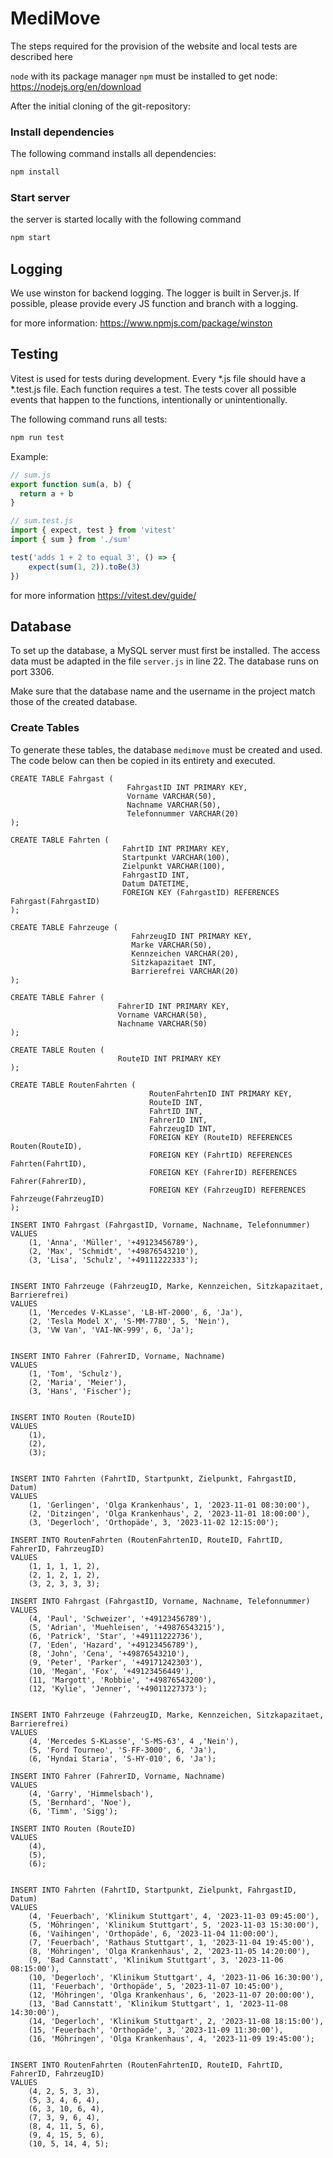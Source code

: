 # MediMove

The steps required for the provision of the website and local tests are described here

`node` with its package manager `npm` must be installed
to get node: https://nodejs.org/en/download

After the initial cloning of the git-repository:

### Install dependencies

The following command installs all dependencies:
```bash
npm install
```

### Start server

the server is started locally with the following command
```bash
npm start
```

## Logging

We use winston for backend logging. The logger is built in Server.js.
If possible, please provide every JS function and branch with a logging.

for more information: https://www.npmjs.com/package/winston

## Testing
Vitest is used for tests during development. Every *.js file should have a *.test.js file.
Each function requires a test. The tests cover all possible events that happen to the functions, intentionally or unintentionally.

The following command runs all tests:
```bash
npm run test
```

Example:
```js
// sum.js
export function sum(a, b) {
  return a + b
}
```
```js
// sum.test.js
import { expect, test } from 'vitest'
import { sum } from './sum'

test('adds 1 + 2 to equal 3', () => {
    expect(sum(1, 2)).toBe(3)
})
```

for more information https://vitest.dev/guide/

## Database

To set up the database, a MySQL server must first be installed.
The access data must be adapted in the file `server.js` in line 22.
The database runs on port 3306.

Make sure that the database name and the username in the project match those of the created database.

### Create Tables

To generate these tables, the database `medimove` must be created and used.
The code below can then be copied in its entirety and executed.

```mysql
CREATE TABLE Fahrgast (
                          FahrgastID INT PRIMARY KEY,
                          Vorname VARCHAR(50),
                          Nachname VARCHAR(50),
                          Telefonnummer VARCHAR(20)
);

CREATE TABLE Fahrten (
                         FahrtID INT PRIMARY KEY,
                         Startpunkt VARCHAR(100),
                         Zielpunkt VARCHAR(100),
                         FahrgastID INT,
                         Datum DATETIME,
                         FOREIGN KEY (FahrgastID) REFERENCES Fahrgast(FahrgastID)
);

CREATE TABLE Fahrzeuge (
                           FahrzeugID INT PRIMARY KEY,
                           Marke VARCHAR(50),
                           Kennzeichen VARCHAR(20),
                           Sitzkapazitaet INT,
                           Barrierefrei VARCHAR(20)
);

CREATE TABLE Fahrer (
                        FahrerID INT PRIMARY KEY,
                        Vorname VARCHAR(50),
                        Nachname VARCHAR(50)
);

CREATE TABLE Routen (
                        RouteID INT PRIMARY KEY
);

CREATE TABLE RoutenFahrten (
                               RoutenFahrtenID INT PRIMARY KEY,
                               RouteID INT,
                               FahrtID INT,
                               FahrerID INT,
                               FahrzeugID INT,
                               FOREIGN KEY (RouteID) REFERENCES Routen(RouteID),
                               FOREIGN KEY (FahrtID) REFERENCES Fahrten(FahrtID),
                               FOREIGN KEY (FahrerID) REFERENCES Fahrer(FahrerID),
                               FOREIGN KEY (FahrzeugID) REFERENCES Fahrzeuge(FahrzeugID)
);

INSERT INTO Fahrgast (FahrgastID, Vorname, Nachname, Telefonnummer)
VALUES
    (1, 'Anna', 'Müller', '+49123456789'),
    (2, 'Max', 'Schmidt', '+49876543210'),
    (3, 'Lisa', 'Schulz', '+49111222333');


INSERT INTO Fahrzeuge (FahrzeugID, Marke, Kennzeichen, Sitzkapazitaet, Barrierefrei)
VALUES
    (1, 'Mercedes V-KLasse', 'LB-HT-2000', 6, 'Ja'),
    (2, 'Tesla Model X', 'S-MM-7780', 5, 'Nein'),
    (3, 'VW Van', 'VAI-NK-999', 6, 'Ja');


INSERT INTO Fahrer (FahrerID, Vorname, Nachname)
VALUES
    (1, 'Tom', 'Schulz'),
    (2, 'Maria', 'Meier'),
    (3, 'Hans', 'Fischer');


INSERT INTO Routen (RouteID)
VALUES
    (1),
    (2),
    (3);


INSERT INTO Fahrten (FahrtID, Startpunkt, Zielpunkt, FahrgastID, Datum)
VALUES
    (1, 'Gerlingen', 'Olga Krankenhaus', 1, '2023-11-01 08:30:00'),
    (2, 'Ditzingen', 'Olga Krankenhaus', 2, '2023-11-01 18:00:00'),
    (3, 'Degerloch', 'Orthopäde', 3, '2023-11-02 12:15:00');

INSERT INTO RoutenFahrten (RoutenFahrtenID, RouteID, FahrtID, FahrerID, FahrzeugID)
VALUES
    (1, 1, 1, 1, 2),
    (2, 1, 2, 1, 2),
    (3, 2, 3, 3, 3);

INSERT INTO Fahrgast (FahrgastID, Vorname, Nachname, Telefonnummer)
VALUES
    (4, 'Paul', 'Schweizer', '+49123456789'),
    (5, 'Adrian', 'Muehleisen', '+49876543215'),
    (6, 'Patrick', 'Star', '+49111222736'),
    (7, 'Eden', 'Hazard', '+49123456789'),
    (8, 'John', 'Cena', '+49876543210'),
    (9, 'Peter', 'Parker', '+49171242303'),
    (10, 'Megan', 'Fox', '+49123456449'),
    (11, 'Margott', 'Robbie', '+49876543200'),
    (12, 'Kylie', 'Jenner', '+49011227373');


INSERT INTO Fahrzeuge (FahrzeugID, Marke, Kennzeichen, Sitzkapazitaet, Barrierefrei)
VALUES
    (4, 'Mercedes S-KLasse', 'S-MS-63', 4 ,'Nein'),
    (5, 'Ford Tourneo', 'S-FF-3000', 6, 'Ja'),
    (6, 'Hyndai Staria', 'S-HY-010', 6, 'Ja');

INSERT INTO Fahrer (FahrerID, Vorname, Nachname)
VALUES
    (4, 'Garry', 'Himmelsbach'),
    (5, 'Bernhard', 'Noe'),
    (6, 'Timm', 'Sigg');

INSERT INTO Routen (RouteID)
VALUES
    (4),
    (5),
    (6);


INSERT INTO Fahrten (FahrtID, Startpunkt, Zielpunkt, FahrgastID, Datum)
VALUES
    (4, 'Feuerbach', 'Klinikum Stuttgart', 4, '2023-11-03 09:45:00'),
    (5, 'Möhringen', 'Klinikum Stuttgart', 5, '2023-11-03 15:30:00'),
    (6, 'Vaihingen', 'Orthopäde', 6, '2023-11-04 11:00:00'),
    (7, 'Feuerbach', 'Rathaus Stuttgart', 1, '2023-11-04 19:45:00'),
    (8, 'Möhringen', 'Olga Krankenhaus', 2, '2023-11-05 14:20:00'),
    (9, 'Bad Cannstatt', 'Klinikum Stuttgart', 3, '2023-11-06 08:15:00'),
    (10, 'Degerloch', 'Klinikum Stuttgart', 4, '2023-11-06 16:30:00'),
    (11, 'Feuerbach', 'Orthopäde', 5, '2023-11-07 10:45:00'),
    (12, 'Möhringen', 'Olga Krankenhaus', 6, '2023-11-07 20:00:00'),
    (13, 'Bad Cannstatt', 'Klinikum Stuttgart', 1, '2023-11-08 14:30:00'),
    (14, 'Degerloch', 'Klinikum Stuttgart', 2, '2023-11-08 18:15:00'),
    (15, 'Feuerbach', 'Orthopäde', 3, '2023-11-09 11:30:00'),
    (16, 'Möhringen', 'Olga Krankenhaus', 4, '2023-11-09 19:45:00');


INSERT INTO RoutenFahrten (RoutenFahrtenID, RouteID, FahrtID, FahrerID, FahrzeugID)
VALUES
    (4, 2, 5, 3, 3),
    (5, 3, 4, 6, 4),
    (6, 3, 10, 6, 4),
    (7, 3, 9, 6, 4),
    (8, 4, 11, 5, 6),
    (9, 4, 15, 5, 6),
    (10, 5, 14, 4, 5);
```